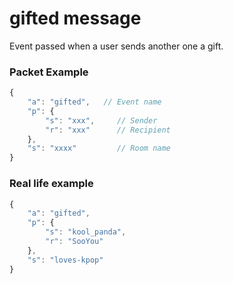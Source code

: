 # gifted message

Event passed when a user sends another one a gift.

### Packet Example

```js
{
    "a": "gifted",   // Event name
    "p": {
        "s": "xxx",     // Sender
        "r": "xxx"      // Recipient
    },
    "s": "xxxx"         // Room name
}
```
### Real life example
```js
{
    "a": "gifted",
    "p": {
        "s": "kool_panda",
        "r": "SooYou"
    },
    "s": "loves-kpop"
}
```